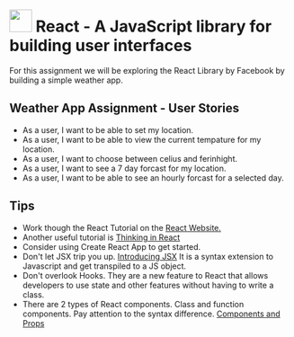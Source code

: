 # <img src="https://cdn4.iconfinder.com/data/icons/logos-3/600/React.js_logo-512.png" data-canonical-src="https://cdn4.iconfinder.com/data/icons/logos-3/600/React.js_logo-512.png" width="40" /> React - A JavaScript library for building user interfaces 

For this assignment we will be exploring the React Library by Facebook by building a simple weather app.

## Weather App Assignment - User Stories
- As a user, I want to be able to set my location.
- As a user, I want to be able to view the current tempature for my location.
- As a user, I want to choose between celius and ferinhight.
- As a user, I want to see a 7 day forcast for my location.
- As a user, I want to be able to see an hourly forcast for a selected day.

## Tips
- Work though the React Tutorial on the [React Website.](reactjs.org)
- Another useful tutorial is [Thinking in React](https://reactjs.org/docs/thinking-in-react.html)
- Consider using Create React App to get started.
- Don't let JSX trip you up. [Introducing JSX](https://reactjs.org/docs/introducing-jsx.html) It is a syntax extension to Javascript and get transpiled to a JS object.
- Don't overlook Hooks. They are a new feature to React that allows developers to use state and other features without having to write a class.
- There are 2 types of React components. Class and function components. Pay attention to the syntax difference. [Components and Props](https://reactjs.org/docs/components-and-props.html)
